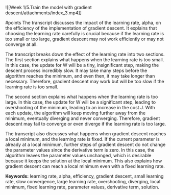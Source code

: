 ![[Week 1/5.Train the model with gradient descent/attachments/index_3.mp4]]

#points 
The transcript discusses the impact of the learning rate, alpha, on the efficiency of the implementation of gradient descent. It explains that choosing the learning rate carefully is crucial because if the learning rate is too small or too large, gradient descent may not work efficiently or may not converge at all.

The transcript breaks down the effect of the learning rate into two sections. The first section explains what happens when the learning rate is too small. In this case, the update for W will be a tiny, insignificant step, making the descent process incredibly slow. It may take many steps before the algorithm reaches the minimum, and even then, it may take longer than necessary. Therefore, gradient descent may work but will be too slow if the learning rate is too small.

The second section explains what happens when the learning rate is too large. In this case, the update for W will be a significant step, leading to overshooting of the minimum, leading to an increase in the cost J. With each update, the algorithm will keep moving further away from the minimum, eventually diverging and never converging. Therefore, gradient descent may fail to converge or even diverge if the learning rate is too large.

The transcript also discusses what happens when gradient descent reaches a local minimum, and the learning rate is fixed. If the current parameter is already at a local minimum, further steps of gradient descent do not change the parameter values since the derivative term is zero. In this case, the algorithm leaves the parameter values unchanged, which is desirable because it keeps the solution at the local minimum. This also explains how gradient descent can reach a local minimum even with a fixed learning rate.

**Keywords:** learning rate, alpha, efficiency, gradient descent, small learning rate, slow convergence, large learning rate, overshooting, diverging, local minimum, fixed learning rate, parameter values, derivative term, solution.
